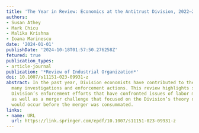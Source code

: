 ```yaml
---
title: 'The Year in Review: Economics at the Antitrust Division, 2022–2023'
authors:
- Susan Athey
- Mark Chicu
- Malika Krishna
- Ioana Marinescu
date: '2024-01-01'
publishDate: '2024-10-18T01:57:50.276258Z'
fetured: true
publication_types:
- article-journal
publication: '*Review of Industrial Organization*'
doi: 10.1007/s11151-023-09931-z
abstract: In the past year, Division economists have contributed to the Division’s
  many investigations and enforcement actions. This review highlights several of the
  Division’s enforcement efforts that have confronted issues of labor market competition,
  as well as a merger challenge that focused on the Division’s theory of harm that
  would occur before the merger was consummated.
links:
- name: URL
  url: https://link.springer.com/epdf/10.1007/s11151-023-09931-z
---
```

